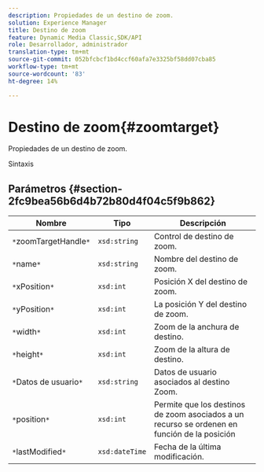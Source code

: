 ```yaml
---
description: Propiedades de un destino de zoom.
solution: Experience Manager
title: Destino de zoom
feature: Dynamic Media Classic,SDK/API
role: Desarrollador, administrador
translation-type: tm+mt
source-git-commit: 052bfcbcf1bd4ccf60afa7e3325bf58dd07cba85
workflow-type: tm+mt
source-wordcount: '83'
ht-degree: 14%

---
```



# Destino de zoom{#zoomtarget}

Propiedades de un destino de zoom.

Sintaxis

## Parámetros {#section-2fc9bea56b6d4b72b80d4f04c5f9b862}

| Nombre | Tipo | Descripción |
|---|---|---|
| `*`zoomTargetHandle`*` | `xsd:string` | Control de destino de zoom. |
| `*`name`*` | `xsd:string` | Nombre del destino de zoom. |
| `*`xPosition`*` | `xsd:int` | Posición X del destino de zoom. |
| `*`yPosition`*` | `xsd:int` | La posición Y del destino de zoom. |
| `*`width`*` | `xsd:int` | Zoom de la anchura de destino. |
| `*`height`*` | `xsd:int` | Zoom de la altura de destino. |
| `*`Datos de usuario`*` | `xsd:string` | Datos de usuario asociados al destino Zoom. |
| `*`position`*` | `xsd:int` | Permite que los destinos de zoom asociados a un recurso se ordenen en función de la posición |
| `*`lastModified`*` | `xsd:dateTime` | Fecha de la última modificación. |

